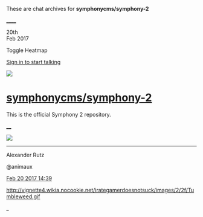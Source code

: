 These are chat archives for **symphonycms/symphony-2**

[__](/symphonycms/symphony-2/archives/2017/02/21)[__](/symphonycms/symphony-2/archives/2017/02/19)

20th  
Feb 2017

Toggle Heatmap

[Sign in to start talking](/login?action=login&button=archive-login)

![](https://avatars-02.gitter.im/group/iv/3/57542c45c43b8c601977197e?s=48)

#  [symphonycms/symphony-2](/symphonycms/symphony-2)

This is the official Symphony 2 repository.

[ __](/orgs/symphonycms/rooms "More symphonycms rooms")

![](https://avatars2.githubusercontent.com/u/446874?v=4&s=30)

____

Alexander Rutz

@animaux

[Feb 20 2017
14:39](https://gitter.im/symphonycms/symphony-2?at=58aaffa77ceae5376a14d987)

<http://vignette4.wikia.nocookie.net/irategamerdoesnotsuck/images/2/2f/Tumbleweed.gif>

_

